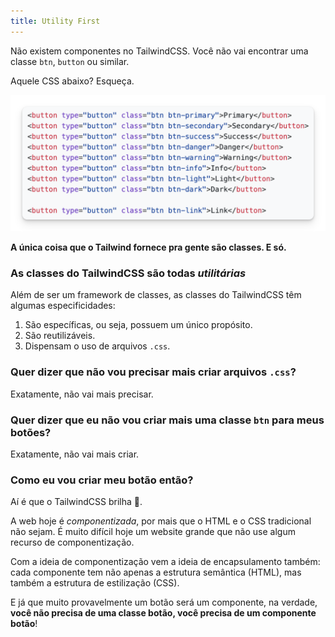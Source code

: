```yaml
---
title: Utility First
---
```


Não existem componentes no TailwindCSS. Você não vai encontrar uma classe `btn`, `button` ou similar.

Aquele CSS abaixo? Esqueça.

![alt text](image-1.png)

**A única coisa que o Tailwind fornece pra gente são classes. E só.**

### As classes do TailwindCSS são todas *utilitárias*

Além de ser um framework de classes, as classes do TailwindCSS têm algumas especificidades:

1. São específicas, ou seja, possuem um único propósito.
2. São reutilizáveis.
3. Dispensam o uso de arquivos `.css`.

### Quer dizer que não vou precisar mais criar arquivos `.css`?

Exatamente, não vai mais precisar.

### Quer dizer que eu não vou criar mais uma classe `btn` para meus botões?

Exatamente, não vai mais criar.

### Como eu vou criar meu botão então?

Aí é que o TailwindCSS brilha 💫.

A web hoje é *componentizada*, por mais que o HTML e o CSS tradicional não sejam. É muito difícil hoje um website grande que não use algum recurso de componentização.

Com a ideia de componentização vem a ideia de encapsulamento também: cada componente tem não apenas a estrutura semântica (HTML), mas também a estrutura de estilização (CSS).

E já que muito provavelmente um botão será um componente, na verdade, **você não precisa de uma classe botão, você precisa de um componente botão**!
